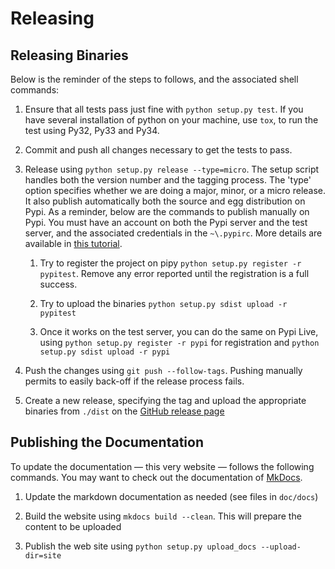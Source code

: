 # Releasing 

## Releasing Binaries

Below is the reminder of the steps to follows, and the associated shell commands:

1. Ensure that all tests pass just fine with `python setup.py test`. If you have several installation of python on your
   machine, use `tox`, to run the test using Py32, Py33 and Py34.

1. Commit and push all changes necessary to get the tests to pass.

1. Release using `python setup.py release --type=micro`. The setup script handles 
   both the version number and the tagging process. The 'type' option specifies 
   whether we are doing a major, minor, or a micro release. It also publish automatically both the 
   source and egg distribution on Pypi. As a reminder, below are the commands to publish manually on Pypi. You must have an 
   account on both the Pypi server and the test server, and the associated credentials in the `~\.pypirc`. More details are
   available in [this tutorial](http://peterdowns.com/posts/first-time-with-pypi.html).

    1. Try to register the project on pipy `python setup.py register -r pypitest`. Remove any error
       reported until the registration is a full success.

    1. Try to upload the binaries `python setup.py sdist upload -r pypitest`

    1. Once it works on the test server, you can do the same on Pypi Live, using `python setup.py register -r pypi`
       for registration and `python setup.py sdist upload -r pypi`

1. Push the changes using `git push --follow-tags`. Pushing manually permits 
   to easily back-off if the release process fails.

1. Create a new release, specifying the tag and upload the appropriate binaries
   from `./dist` on the [GitHub release page](https://github.com/fchauvel/flap/releases)

## Publishing the Documentation

To update the documentation &mdash; this very website &mdash; follows the following commands. You may want to check out
the documentation of [MkDocs](http://www.mkdocs.org/).

1. Update the markdown documentation as needed (see files in `doc/docs`)

1. Build the website using `mkdocs build --clean`. This will prepare the content to be uploaded

1. Publish the web site using `python setup.py upload_docs --upload-dir=site`
